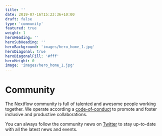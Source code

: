 ```yaml
---
title: ''
date: 2019-07-16T15:23:36+10:00
draft: false
type: 'community'
featured: true
weight: 1
heroHeading: ''
heroSubHeading: ''
heroBackground: 'images/hero_home_1.jpg'
heroDiagonal: true
heroDiagonalFill: '#fff'
heroHeight: 0
image: 'images/hero_home_1.jpg'
---
```


# Community

The Nextflow community is full of talented and awesome people working together. We operate according a [code-of-conduct](https://github.com/nextflow-io/nextflow/blob/master/CODE-OF-CONDUCT.md) to promote and foster inclusive and productive collaborations. 

You can always follow the community news on [Twitter](https://twitter.com/nextflowio) to stay up-to-date with all the latest news and events.


